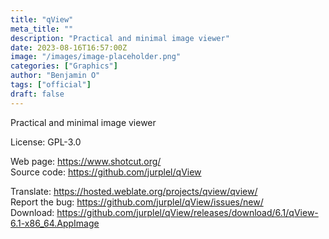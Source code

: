 ```yaml
---
title: "qView"
meta_title: ""
description: "Practical and minimal image viewer"
date: 2023-08-16T16:57:00Z
image: "/images/image-placeholder.png"
categories: ["Graphics"]
author: "Benjamin O"
tags: ["official"]
draft: false
---
```


Practical and minimal image viewer

License: GPL-3.0

Web page: https://www.shotcut.org/  
Source code: https://github.com/jurplel/qView

Translate: https://hosted.weblate.org/projects/qview/qview/  
Report the bug: https://github.com/jurplel/qView/issues/new/  
Download: https://github.com/jurplel/qView/releases/download/6.1/qView-6.1-x86_64.AppImage
